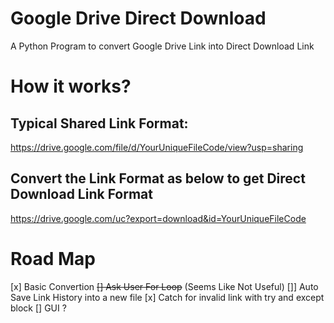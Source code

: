 # Google Drive Direct Download
A Python Program to convert Google Drive Link into Direct Download Link

# How it works?
## Typical Shared Link Format:
https://drive.google.com/file/d/YourUniqueFileCode/view?usp=sharing
## Convert the Link Format as below to get Direct Download Link Format
https://drive.google.com/uc?export=download&id=YourUniqueFileCode

# Road Map
[x] Basic Convertion
~~[] Ask User For Loop~~ (Seems Like Not Useful)
[]] Auto Save Link History into a new file
[x] Catch for invalid link with try and except block
[] GUI ?
